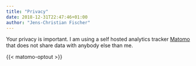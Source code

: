```yaml
---
title: "Privacy"
date: 2018-12-31T22:47:46+01:00
author: "Jens-Christian Fischer"
---
```


Your privacy is important. I am using a self hosted analytics tracker [Matomo](https://matomo.org)
that does not share data with anybody else than me.

{{< matomo-optout >}}
